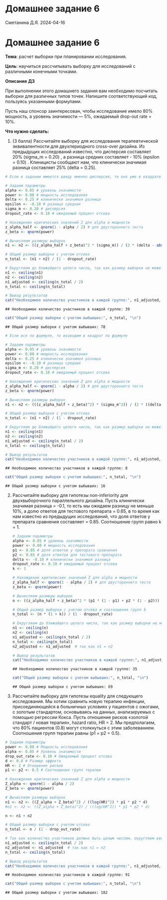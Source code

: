Домашнее задание 6
================
Сметанина Д.Я.
2024-04-16

# Домашнее задание 6

**Тема**: расчет выборки при планировании исследования.

**Цель**: научиться рассчитывать выборку для исследований с различными
конечными точками.

**Описание ДЗ**

При выполнении этого домашнего задания вам необходимо посчитать выборки
для различных типов точек. Напишите соответствующий код, пользуясь
указанными формулами.

Пусть наш спонсор заинтересован, чтобы исследование имело 80% мощность,
а уровень значимости — 5%, ожидаемый drop-out rate = 10%.

**Что нужно сделать:**

1.  (3 балла) Рассчитайте выборку для исследования терапевтической
    эквивалентности для двухпериодного cross-over дизайна. Из предыдущих
    исследований известно, что дисперсия составляет 20% (sigma_m = 0.20)
    , а разница средних составляет - 10% (epsilon = 0.10) . Клиницисты
    сообщают нам, что клинически значимая разница составляет 25% (delta
    = 0.25).

``` r
# Если в задании имеется ввиду именно дисперсия, то она уже в квадрате

# Задаем параметры
alpha <- 0.05 # уровень значимости
power <- 0.80 # мощность исследования
delta <- 0.25 # клинически значимая разница
epsilon <- -0.10 # разница средних
sigma_m <- 0.20 # дисперсия
dropout_rate <- 0.10 # ожидаемый процент отсева

# Нахождение критических значений Z для alpha и мощности
z_alpha_half <- qnorm(1 - alpha / 2) # для двустороннего теста
z_beta <- qnorm(power)

# Вычисляем размеры выборок
n1 <- n2 <- ((z_alpha_half + z_beta)^2 * (sigma_m)) / (2 * (delta - abs(epsilon))^2)

# Общий размер выборки с учетом отсева
n_total <- (n1 + n2) / (1 - dropout_rate)

# Округляем до ближайшего целого числа, так как размер выборки не может быть дробным
n1 <- ceiling(n1)
n2 <- ceiling(n2)
n1_adjusted <- ceiling(n_total / 2)
n_total <- ceiling(n_total)

# Вывод результатов
cat("Необходимое количество участников в каждой группе:", n1_adjusted, "\n")
```

    ## Необходимое количество участников в каждой группе: 39

``` r
cat("Общий размер выборки с учетом выбывших:", n_total, "\n")
```

    ## Общий размер выборки с учетом выбывших: 78

``` r
# Если все по формуле, то возводим в квадрат по формуле

# Задаем параметры
alpha <- 0.05 # уровень значимости
power <- 0.80 # мощность исследования
delta <- 0.25 # клинически значимая разница
epsilon <- -0.10 # разница средних
sigma_m <- 0.20 # дисперсия
dropout_rate <- 0.10 # ожидаемый процент отсева

# Нахождение критических значений Z для alpha и мощности
z_alpha_half <- qnorm(1 - alpha / 2) # для двустороннего теста
z_beta <- qnorm(power)

# Вычисляем размеры выборок
n1 <- n2 <- (((z_alpha_half + z_beta)^2) * (sigma_m^2)) / (2 * ((delta - abs(epsilon))^2))

# Общий размер выборки с учетом отсева
n_total <- (n1 + n2) / (1 - dropout_rate)

# Округляем до ближайшего целого числа, так как размер выборки не может быть дробным
n1 <- ceiling(n1)
n2 <- ceiling(n2)
n1_adjusted <- ceiling(n_total / 2)
n_total <- ceiling(n_total)

# Вывод результатов
cat("Необходимое количество участников в каждой группе:", n1_adjusted, "\n")
```

    ## Необходимое количество участников в каждой группе: 8

``` r
cat("Общий размер выборки с учетом выбывших:", n_total, "\n")
```

    ## Общий размер выборки с учетом выбывших: 16

2.  Рассчитайте выборку для гипотезы non-inferiority для двухвыборочного
    параллельного дизайна. Пусть клинически значимая разница = -0.1, то
    есть мы ожидаем разницу не меньше 10%, а долю ответов для тестового
    препарата = 0.65, в то время как нам известно из предыдущих
    исследований, что доля ответов у препарата сравнения составляет =
    0.85. Соотношение групп равно k = 1.

    ``` r
    # Задаем параметры
    alpha <- 0.05 # уровень значимости
    power <- 0.80 # мощность исследования
    p1 <- 0.85 # доля ответов у препарата сравнения
    p2 <- 0.65 # доля ответов для тестового препарата
    delta <- -0.10 # клинически значимая разница
    dropout_rate <- 0.10 # ожидаемый процент отсева
    k <- 1

    # Нахождение критических значений Z для alpha и мощности
    z_alpha_half <- qnorm(1 - alpha / 2) # для двустороннего теста
    z_beta <- qnorm(power)

    # Вычисляем размеры выборок
    n <- ((z_alpha_half + z_beta)^2 * (p1 * (1 - p1) + p2 * (1 - p2))) / ((p1 - p2 - delta)^2)

    # Общий размер выборки с учетом отсева и соотношения групп k
    n_total <- (n * (1 + k)) / (1 - dropout_rate)

    # Округляем до ближайшего целого числа, так как размер выборки не может быть дробным
    n1 <- ceiling(n)
    n2 <- ceiling(n)
    n1_adjusted <- ceiling(n_total / 2)
    n_total <- ceiling(n_total)
    n2_adjusted <- n1_adjusted  # так как n1 = n2

    # Вывод результатов
    cat("Необходимое количество участников в каждой группе:", n1_adjusted, "\n")
    ```

        ## Необходимое количество участников в каждой группе: 35

    ``` r
    cat("Общий размер выборки с учетом выбывших:", n_total, "\n")
    ```

        ## Общий размер выборки с учетом выбывших: 69

<!-- -->

3.  Рассчитайте выборку для гипотезы equality для следующего
    исследования. Мы хотим сравнить новую терапию инфекции,
    присоединяющейся в больничных условиях у пациентов с ожогами, с
    золотым стандартом, основываясь на данных, анализируемых с помощью
    регрессии Кокса. Пусть отношение рисков «золотой стандарт / новая
    терапия», hazard ratio, HR = 2. Мы предполагаем, что 80% пациентов
    (0.8) могут столкнуться с этим заболеванием. Соотношения групп
    терапии равны (p1 = p2 = 0.5).

``` r
# Задаем параметры
power <- 0.80 # Мощность исследования
alpha <- 0.05 # Уровень значимости
drop_out_rate <- 0.10 # Ожидаемый процент отсева
d <- 0.8 # Размер эффекта
HR <- 2 # Отношение рисков
p1 <- p2 <- 0.5 # Соотношения групп терапии

# Нахождение критических значений Z для alpha и мощности
Z_alpha <- qnorm(1 - alpha / 2)
Z_beta <- qnorm(power)

# Вычисляем размеры выборок
n1 <- n2 <- ((Z_alpha + Z_beta)^2) / ((log(HR)^2) * p1 * p2 * d)
#n1 <- n2 <- ((Z_alpha + Z_beta)^2) / ((log(HR^2)) * p1 * p2 * d)

n <- n1 + n2

# Общий размер выборки с учетом отсева
n_total <- n / (1 - drop_out_rate)

# Так как количество участников должно быть целым числом, округляем вверх
n1_adjusted <- ceiling(n_total / 2)
n2_adjusted <- n1_adjusted  # так как n1 = n2
n_total <- ceiling(n_total)

# Вывод результатов
cat("Необходимое количество участников в каждой группе:", n1_adjusted, "\n")
```

    ## Необходимое количество участников в каждой группе: 91

``` r
cat("Общий размер выборки с учетом выбывших:", n_total, "\n")
```

    ## Общий размер выборки с учетом выбывших: 182

